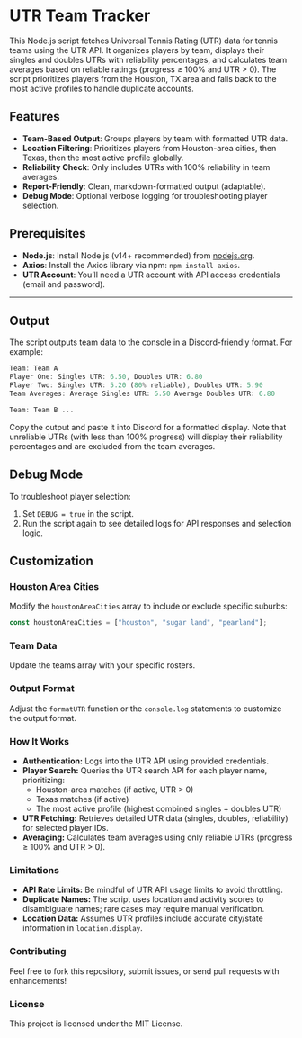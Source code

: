 # UTR Team Tracker

This Node.js script fetches Universal Tennis Rating (UTR) data for tennis teams using the UTR API. It organizes players by team, displays their singles and doubles UTRs with reliability percentages, and calculates team averages based on reliable ratings (progress ≥ 100% and UTR > 0). The script prioritizes players from the Houston, TX area and falls back to the most active profiles to handle duplicate accounts.

## Features

- **Team-Based Output**: Groups players by team with formatted UTR data.
- **Location Filtering**: Prioritizes players from Houston-area cities, then Texas, then the most active profile globally.
- **Reliability Check**: Only includes UTRs with 100% reliability in team averages.
- **Report-Friendly**: Clean, markdown-formatted output (adaptable).
- **Debug Mode**: Optional verbose logging for troubleshooting player selection.

## Prerequisites

- **Node.js**: Install Node.js (v14+ recommended) from [nodejs.org](https://nodejs.org/).
- **Axios**: Install the Axios library via npm: `npm install axios`.
- **UTR Account**: You’ll need a UTR account with API access credentials (email and password).

---

## Output

The script outputs team data to the console in a Discord-friendly format. For example:
```javascript
Team: Team A
Player One: Singles UTR: 6.50, Doubles UTR: 6.80
Player Two: Singles UTR: 5.20 (80% reliable), Doubles UTR: 5.90
Team Averages: Average Singles UTR: 6.50 Average Doubles UTR: 6.80

Team: Team B ...
```


Copy the output and paste it into Discord for a formatted display. Note that unreliable UTRs (with less than 100% progress) will display their reliability percentages and are excluded from the team averages.

## Debug Mode

To troubleshoot player selection:

1. Set `DEBUG = true` in the script.
2. Run the script again to see detailed logs for API responses and selection logic.

## Customization

### Houston Area Cities

Modify the `houstonAreaCities` array to include or exclude specific suburbs:

```javascript
const houstonAreaCities = ["houston", "sugar land", "pearland"];
```

### Team Data

Update the teams array with your specific rosters.

### Output Format

Adjust the `formatUTR` function or the `console.log` statements to customize the output format.

### How It Works

- **Authentication:** Logs into the UTR API using provided credentials.
- **Player Search:** Queries the UTR search API for each player name, prioritizing:
  - Houston-area matches (if active, UTR > 0)
  - Texas matches (if active)
  - The most active profile (highest combined singles + doubles UTR)
- **UTR Fetching:** Retrieves detailed UTR data (singles, doubles, reliability) for selected player IDs.
- **Averaging:** Calculates team averages using only reliable UTRs (progress ≥ 100% and UTR > 0).

### Limitations

- **API Rate Limits:** Be mindful of UTR API usage limits to avoid throttling.
- **Duplicate Names:** The script uses location and activity scores to disambiguate names; rare cases may require manual verification.
- **Location Data:** Assumes UTR profiles include accurate city/state information in `location.display`.

### Contributing

Feel free to fork this repository, submit issues, or send pull requests with enhancements!

### License

This project is licensed under the MIT License.
